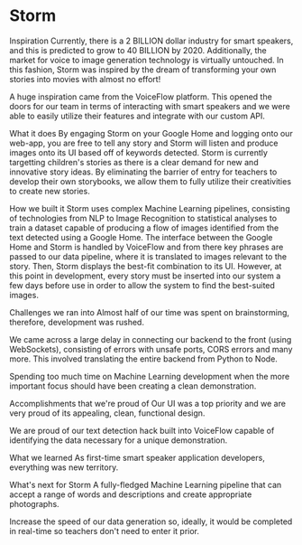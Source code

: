# Storm
Inspiration
Currently, there is a 2 BILLION dollar industry for smart speakers, and this is predicted to grow to 40 BILLION by 2020. Additionally, the market for voice to image generation technology is virtually untouched. In this fashion, Storm was inspired by the dream of transforming your own stories into movies with almost no effort!

A huge inspiration came from the VoiceFlow platform. This opened the doors for our team in terms of interacting with smart speakers and we were able to easily utilize their features and integrate with our custom API.

What it does
By engaging Storm on your Google Home and logging onto our web-app, you are free to tell any story and Storm will listen and produce images onto its UI based off of keywords detected. Storm is currently targetting children's stories as there is a clear demand for new and innovative story ideas. By eliminating the barrier of entry for teachers to develop their own storybooks, we allow them to fully utilize their creativities to create new stories.

How we built it
Storm uses complex Machine Learning pipelines, consisting of technologies from NLP to Image Recognition to statistical analyses to train a dataset capable of producing a flow of images identified from the text detected using a Google Home. The interface between the Google Home and Storm is handled by VoiceFlow and from there key phrases are passed to our data pipeline, where it is translated to images relevant to the story. Then, Storm displays the best-fit combination to its UI. However, at this point in development, every story must be inserted into our system a few days before use in order to allow the system to find the best-suited images.

Challenges we ran into
Almost half of our time was spent on brainstorming, therefore, development was rushed.

We came across a large delay in connecting our backend to the front (using WebSockets), consisting of errors with unsafe ports, CORS errors and many more. This involved translating the entire backend from Python to Node.

Spending too much time on Machine Learning development when the more important focus should have been creating a clean demonstration.

Accomplishments that we're proud of
Our UI was a top priority and we are very proud of its appealing, clean, functional design.

We are proud of our text detection hack built into VoiceFlow capable of identifying the data necessary for a unique demonstration.

What we learned
As first-time smart speaker application developers, everything was new territory.

What's next for Storm
A fully-fledged Machine Learning pipeline that can accept a range of words and descriptions and create appropriate photographs.

Increase the speed of our data generation so, ideally, it would be completed in real-time so teachers don't need to enter it prior.
